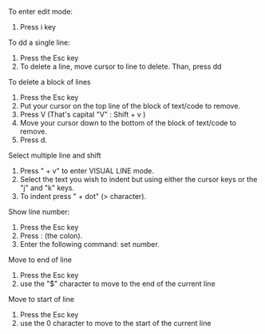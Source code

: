 To enter edit mode:       
1. Press i key 

To dd a single line:
1. Press the Esc key
2. To delete a line, move cursor to line to delete. Than, press dd       
          
To delete a block of lines       
1. Press the Esc key     
2. Put your cursor on the top line of the block of text/code to remove.          
3. Press V (That's capital "V" : Shift + v )        
4. Move your cursor down to the bottom of the block of text/code to remove.          
5. Press d.            

Select multiple line and shift             
1. Press "<SHIFT> + v" to enter VISUAL LINE mode.             
2. Select the text you wish to indent but using either the cursor keys or the "j" and "k" keys.           
3. To indent press "<SHIFT> + dot" (> character).               
          
Show line number:
1. Press the Esc key
2. Press : (the colon).
3. Enter the following command: set number.

Move to end of line             
1. Press the Esc key           
2. use the "$" character to move to the end of the current line               

Move to start of line              
1. Press the Esc key               
2. use the 0 character to move to the start of the current line      
